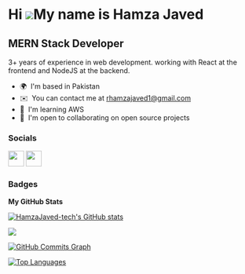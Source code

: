 Hi ![](https://user-images.githubusercontent.com/18350557/176309783-0785949b-9127-417c-8b55-ab5a4333674e.gif)My name is Hamza Javed
===================================================================================================================================

MERN Stack Developer
--------------------

3+ years of experience in web development. working with React at the frontend and NodeJS at the backend.

* 🌍  I'm based in Pakistan
* ✉️  You can contact me at [rhamzajaved1@gmail.com](mailto:rhamzajaved1@gmail.com)
* 🧠  I'm learning AWS
* 🤝  I'm open to collaborating on open source projects


### Socials

<p align="left"> <a href="https://www.github.com/HamzaJaved-tech" target="_blank" rel="noreferrer"><img src="https://raw.githubusercontent.com/danielcranney/readme-generator/main/public/icons/socials/github.svg" width="32" height="32" /></a> <a href="https://www.linkedin.com/in/hamza-javed-8a72a7200" target="_blank" rel="noreferrer"><img src="https://raw.githubusercontent.com/danielcranney/readme-generator/main/public/icons/socials/linkedin.svg" width="32" height="32" /></a></p>

### Badges

<b>My GitHub Stats</b>

<a href="http://www.github.com/HamzaJaved-tech"><img src="https://github-readme-stats.vercel.app/api?username=HamzaJaved-tech&show_icons=true&hide=&count_private=true&title_color=0891b2&text_color=ffffff&icon_color=0891b2&bg_color=1c1917&hide_border=true&show_icons=true" alt="HamzaJaved-tech's GitHub stats" /></a>

<a href="http://www.github.com/HamzaJaved-tech"><img src="https://github-readme-streak-stats.herokuapp.com/?user=HamzaJaved-tech&stroke=ffffff&background=1c1917&ring=0891b2&fire=0891b2&currStreakNum=ffffff&currStreakLabel=0891b2&sideNums=ffffff&sideLabels=ffffff&dates=ffffff&hide_border=true" /></a>

<a href="http://www.github.com/HamzaJaved-tech"><img src="https://activity-graph.herokuapp.com/graph?username=HamzaJaved-tech&bg_color=1c1917&color=ffffff&line=0891b2&point=ffffff&area_color=1c1917&area=true&hide_border=true&custom_title=GitHub%20Commits%20Graph" alt="GitHub Commits Graph" /></a>

<a href="https://github.com/HamzaJaved-tech" align="left"><img src="https://github-readme-stats.vercel.app/api/top-langs/?username=HamzaJaved-tech&langs_count=10&title_color=0891b2&text_color=ffffff&icon_color=0891b2&bg_color=1c1917&hide_border=true&locale=en&custom_title=Top%20%Languages" alt="Top Languages" /></a>

